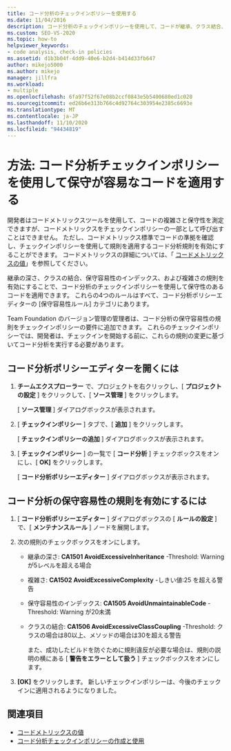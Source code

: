 ```yaml
---
title: コード分析のチェックインポリシーを使用する
ms.date: 11/04/2016
description: コード分析のチェックインポリシーを使用して、コードが継承、クラス結合、保守容易性、および複雑さの標準に準拠していることを確認する方法について説明します。
ms.custom: SEO-VS-2020
ms.topic: how-to
helpviewer_keywords:
- code analysis, check-in policies
ms.assetid: d1b3b04f-4dd9-40e6-b2d4-b414d33fb647
author: mikejo5000
ms.author: mikejo
manager: jillfra
ms.workload:
- multiple
ms.openlocfilehash: 6fa97f52f67e08b2ccf0843e5b5400680ed1c020
ms.sourcegitcommit: ed26b6e313b766c4d92764c303954e2385c6693e
ms.translationtype: MT
ms.contentlocale: ja-JP
ms.lasthandoff: 11/10/2020
ms.locfileid: "94434819"
---
```

# <a name="how-to-enforce-maintainable-code-with-a-code-analysis-check-in-policy"></a>方法: コード分析チェックインポリシーを使用して保守が容易なコードを適用する

開発者はコードメトリックスツールを使用して、コードの複雑さと保守性を測定できますが、コードメトリックスをチェックインポリシーの一部として呼び出すことはできません。 ただし、コードメトリックス標準でコードの準拠を確認し、チェックインポリシーを使用して規則を適用するコード分析規則を有効にすることができます。 コードメトリックスの詳細については、「 [コードメトリックスの値](../code-quality/code-metrics-values.md)」を参照してください。

継承の深さ、クラスの結合、保守容易性のインデックス、および複雑さの規則を有効にすることで、コード分析のチェックインポリシーを使用して保守性のあるコードを適用できます。 これらの4つのルールはすべて、コード分析ポリシーエディターの [保守容易性ルール] カテゴリにあります。

Team Foundation のバージョン管理の管理者は、コード分析の保守容易性の規則をチェックインポリシーの要件に追加できます。 これらのチェックインポリシーでは、開発者は、チェックインを開始する前に、これらの規則の変更に基づいてコード分析を実行する必要があります。

## <a name="to-open-the-code-analysis-policy-editor"></a>コード分析ポリシーエディターを開くには

1. **チームエクスプローラー** で、プロジェクトを右クリックし、[ **プロジェクトの設定** ] をクリックして、[ **ソース管理** ] をクリックします。

     [ **ソース管理** ] ダイアログボックスが表示されます。

2. [ **チェックインポリシー** ] タブで、[ **追加** ] をクリックします。

     [ **チェックインポリシーの追加** ] ダイアログボックスが表示されます。

3. [ **チェックインポリシー** ] の一覧で [ **コード分析** ] チェックボックスをオンにし、[ **OK]** をクリックします。

     [ **コード分析ポリシーエディター** ] ダイアログボックスが表示されます。

## <a name="to-enable-code-analysis-maintainability-rules"></a>コード分析の保守容易性の規則を有効にするには

1. [ **コード分析ポリシーエディター** ] ダイアログボックスの [ **ルールの設定** ] で、[ **メンテナンスルール** ] ノードを展開します。

2. 次の規則のチェックボックスをオンにします。

   - 継承の深さ: **CA1501 AvoidExcessiveInheritance** -Threshold: Warning が5レベルを超える場合

   - 複雑さ: **CA1502 AvoidExcessiveComplexity** -しきい値:25 を超える警告

   - 保守容易性のインデックス: **CA1505 AvoidUnmaintainableCode** -Threshold: Warning が20未満

   - クラスの結合: **CA1506 AvoidExcessiveClassCoupling** -Threshold: クラスの場合は80以上、メソッドの場合は30を超える警告

     また、成功したビルドを防ぐために規則違反が必要な場合は、規則の説明の横にある [ **警告をエラーとして扱う** ] チェックボックスをオンにします。

3. **[OK]** をクリックします。 新しいチェックインポリシーは、今後のチェックインに適用されるようになりました。

## <a name="see-also"></a>関連項目

- [コードメトリックスの値](../code-quality/code-metrics-values.md)
- [コード分析チェックインポリシーの作成と使用](../code-quality/how-to-create-or-update-standard-code-analysis-check-in-policies.md)
